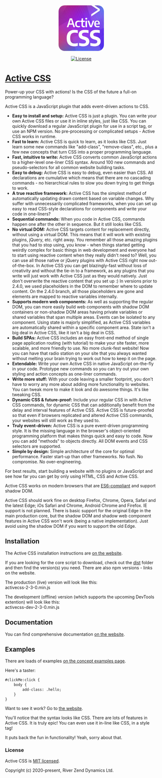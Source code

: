<p align="center"><a href="https://activecss.org" target="_blank" rel="noopener noreferrer"><img src="https://github.com/Active-CSS/active-css/raw/master/logo/activecss-150.jpg" alt="Active CSS Logo" style="border-radius: 20px;"></a></p>
<p align="center">
  <a href="https://github.com/Active-CSS/active-css/blob/master/LICENSE"><img src="https://img.shields.io/badge/License-MIT-green.svg" alt="License"></a>
</p>

# [Active CSS](https://activecss.org/)

Power-up your CSS with actions! Is the CSS of the future a full-on programming language?

Active CSS is a JavaScript plugin that adds event-driven actions to CSS.

* **Easy to install and setup:** Active CSS is just a plugin. You can write your own Active CSS files or use it in inline styles, just like CSS. You can quickly download a regular JavaScript plugin for use in a script tag, or use an NPM version. No pre-processing or complicated setups - Active CSS works in runtime.
* **Fast to learn:** Active CSS is quick to learn, as it looks like CSS. Just learn some new commands like "add-class", "remove-class", etc., plus a few new concepts that turn CSS into a proper programming language.
* **Fast, intuitive to write:** Active CSS converts common JavaScript actions to a higher-level one-liner CSS syntax. Around 100 new commands and pseudo-selectors for all common website building tasks.
* **Easy to debug:** Active CSS is easy to debug, even easier than CSS. All declarations are cumulative which means that there are no cascading commands - no hierarchical rules to slow you down trying to get things to work.
* **A true reactive framework:** Active CSS has the simplest method of automatically updating drawn content based on variable changes. Why suffer with unnecessarily complicated frameworks, when you can set up easy to read CSS-style declarations for components and write your code in one-liners?
* **Sequential commands:** When you code in Active CSS, commands happen one after the other in sequence. But it still looks like CSS.
* **No virtual DOM:** Active CSS targets content for replacement directly, without using a virtual DOM. This means that it will work with existing plugins, jQuery, etc. right away. You remember all those amazing plugins that you had to stop using, you know - when things started getting weirdly complex for basic things in web development and everyone had to start using reactive content when they really didn't need to? Well, you can use all those native or jQuery plugins with Active CSS right now out-of-the-box. In Active CSS you can get blazingly-fast without loss of creativity and without the tie-in to a framework, as any plugins that you write will just work with Active CSS just as they would natively. Just don't overwrite the reactive content that you set up :) In versions prior to 2.4.0, we used placeholders in the DOM to remember where to update content. On the 2.4.0 branch, all those placeholders are gone and elements are mapped to reactive variables internally.
* **Supports modern web components:** As well as supporting the regular DOM, you can more easily build web components with shadow DOM containers or non-shadow DOM areas having private variables or shared variables that span multiple areas. Events can be isolated to any component. Using state is majorly simplified, as Active CSS variables are automatically shared within a specific component area. State isn't a big deal in Active CSS, like it isn't a big deal in CSS.
* **Build SPAs:** Active CSS includes an easy front-end method of single page application routing (with tutorial) to make your site faster, more scalable, and more friendly to use. No more clunk-fest website! Now you can have that radio station on your site that you always wanted without melting your brain trying to work out how to keep it on the page.
* **Extendable:** Write your own Active CSS in native JavaScript on-the-fly in your code. Prototype new commands so you can try out your own styling and action concepts as one-liner commands.
* **Write more stuff:** With your code leaving a smaller footprint, you don't have to worry any more about adding more functionality to websites. You can tweak more to make it look and do awesome things. It's like tweaking CSS.
* **Dynamic CSS & future-proof:** Include your regular CSS in with Active CSS commands, for dynamic CSS that can additionally benefit from the delay and interval features of Active CSS. Active CSS is future-proofed so that even if browsers replicated and altered Active CSS commands, your websites will still work as they used to.
* **Truly event-driven:** Active CSS is a pure event-driven programming style. It is the missing language in the browser's object-oriented programming platform that makes things quick and easy to code. Now you can add "methods" to objects directly. All DOM events and CSS selectors are supported.
* **Simple by design:** Simple architecture of the core for optimal performance. Faster start-up than other frameworks. No fush. No compromise. No over-engineering.

For best results, start building a website with no plugins or JavaScript and see how far you can get by only using HTML, CSS and Active CSS.

Active CSS works on modern browsers that are [ES6-compliant](http://kangax.github.io/compat-table/es6/) and support shadow DOM.

Active CSS should work fine on desktop Firefox, Chrome, Opera, Safari and the latest Edge; iOs Safari and Chrome, Android Chrome and Firefox. IE support is not planned. There is basic support for the original Edge in the main production core, but the shadow DOM and shadow web component features in Active CSS won't work (being a native implementation). Just avoid using the shadow DOM if you want to support the old Edge.

## Installation

The Active CSS installation instructions are [on the website](https://activecss.org/manual/installation.html).

If you are looking for the core script to download, check out the [dist](https://github.com/Active-CSS/active-css/tree/master/dist) folder and then find the version(s) you need. There are also npm versions - links on the website.

The production (live) version will look like this:<br>
activecss-2-3-0.min.js

The development (offline) version (which supports the upcoming DevTools extention) will look like this:<br>
activecss-dev-2-3-0.min.js

## Documentation

You can find comprehensive documentation [on the website](https://activecss.org).

## Examples

There are loads of examples [on the concept examples page](https://activecss.org/manual/examples.html).

Here's a taster:

```
#clickMe:click {
    body {
        add-class: .hello;
    }
}
```

Want to see it work? Go to [the website](https://activecss.org).

You'll notice that the syntax looks like CSS. There are lots of features in Active CSS. It is truly epic! You can even use it in-line like CSS, in a style tag!

It puts back the fun in functionality! Yeah, sorry about that.

### License

Active CSS is [MIT licensed](./LICENSE).

Copyright (c) 2020-present, River Zend Dynamics Ltd.
